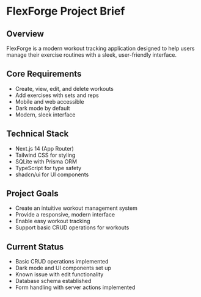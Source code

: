 # FlexForge Project Brief

## Overview
FlexForge is a modern workout tracking application designed to help users manage their exercise routines with a sleek, user-friendly interface.

## Core Requirements
- Create, view, edit, and delete workouts
- Add exercises with sets and reps
- Mobile and web accessible
- Dark mode by default
- Modern, sleek interface

## Technical Stack
- Next.js 14 (App Router)
- Tailwind CSS for styling
- SQLite with Prisma ORM
- TypeScript for type safety
- shadcn/ui for UI components

## Project Goals
- Create an intuitive workout management system
- Provide a responsive, modern interface
- Enable easy workout tracking
- Support basic CRUD operations for workouts

## Current Status
- Basic CRUD operations implemented
- Dark mode and UI components set up
- Known issue with edit functionality
- Database schema established
- Form handling with server actions implemented
